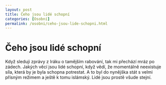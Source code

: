 ```yaml
---
layout: post
title: Čeho jsou lidé schopní
categories: [Osobní]
permalink: /osobni/ceho-jsou-lide-schopni.html
---
```

# Čeho jsou lidé schopní

Když sleduji zprávy z Iráku o tamějším rabování, tak mi přechází mráz po zádech. Jakých věcí jsou lidé schopní, když vědí, že momentálně neexistuje síla, která by je byla schopna potrestat. A to byl do nynějška stát s velmi přísným režimem a ještě k tomu islámský. Lidé jsou prostě všude stejní.

